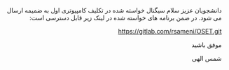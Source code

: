 <div style="direction:rtl">
دانشجویان عزیز سلام
سیگنال خواسته شده در تکلیف کامپیوتری اول به ضمیمه ارسال می شود. در ضمن برنامه های خواسته شده در لینک زیر قابل دسترسی است:

https://gitlab.com/rsameni/OSET.git

موفق باشید

شمس الهی
</div>